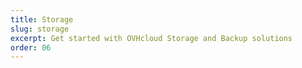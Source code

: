 ```yaml
---
title: Storage
slug: storage
excerpt: Get started with OVHcloud Storage and Backup solutions
order: 06
---
```

